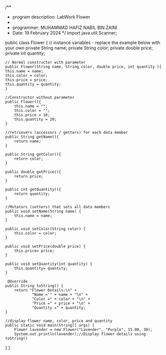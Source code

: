 /**
 * program description: LabWork Flower
 *
 * programmer: MUHAMMAD HAFIZ NABIL BIN ZAINI
 * Date: 19 February 2024
 */
import java.util.Scanner;

public class Flower
{
    // instance variables - replace the example below with your own
    private String name;
    private String color;
    private double price;
    private int quantity;
    
    // Normal constructor with parameter
    public Flower(String name, String color, double price, int quantity ){
    this.name = name;
    this.color = color;
    this.price = price;
    this.quantity = quantity;
    }
    
    //Constructor without parameter
    public Flower(){
        this.name = "";
        this.color = "";
        this.price = 10;
        this.quantity = 20;
    }
    
    //retrievers (accessors / getters) for each data member
    public String getName(){
        return name;
    }
    
    public String getColor(){
        return color;
    }
    
    public double getPrice(){
        return price;
    }
    
    public int getQuantity(){
        return quantity;
    }
    
    //Mutators (setters) that sets all data members
    public void setName(String name) {
        this.name = name;
    }
    
    public void setColor(String color) {
        this.color = color;
    }
    
    public void setPrice(double price) {
        this.price= price;
    }
    
    public void setQuantity(int quantity) {
        this.quantity= quantity;
    }
    
     @Override
    public String toString() {
        return "Flower Details:\n" +
                "Name ='" + name + "\n" +
                "Color =" + color + "\n" +
                "Price =" + price + "\n" +
                "Quantity =" + quantity;
    }
    
    //display flower name, color, price and quantity
    public static void main(String[] args) {
        Flower lavender = new Flower("Lavender", "Purple", 15.00, 30);
        System.out.println(lavender);//Display flower details using toString()
}
}
